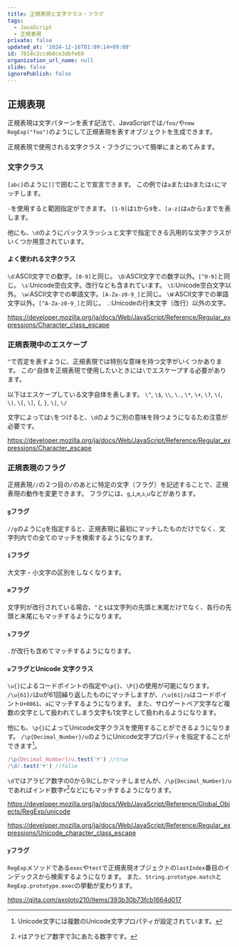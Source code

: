 ```yaml
---
title: 正規表現と文字クラス・フラグ
tags:
  - JavaScript
  - 正規表現
private: false
updated_at: '2024-12-16T01:09:14+09:00'
id: 7814c2ccd60ce3dbfe69
organization_url_name: null
slide: false
ignorePublish: false
---
```

## 正規表現
正規表現は文字パターンを表す記法で、JavaScriptでは`/foo/`や`new RegExp("foo")`のようにして正規表現を表すオブジェクトを生成できます。

正規表現で使用される文字クラス・フラグについて簡単にまとめてみます。

### 文字クラス
`[abc]`のように`[]`で囲むことで宣言できます。
この例では`a`または`b`または`c`にマッチします。

`-`を使用すると範囲指定ができます。
`[1-9]`は`1`から`9`を、`[a-z]`は`a`から`z`までを表します。

他にも、`\d`のようにバックスラッシュと文字で指定できる汎用的な文字クラスがいくつか用意されています。
#### よく使われる文字クラス
`\d`:ASCII文字での数字。`[0-9]`と同じ。
`\D`:ASCII文字での数字以外。`[^0-9]`と同じ。
`\s`:Unicode空白文字。改行なども含まれています。
`\S`:Unicode空白文字以外。
`\w`:ASCII文字での単語文字。`[A-Za-z0-9_]`と同じ。
`\W`:ASCII文字での単語文字以外。`[^A-Za-z0-9_]`と同じ。
`.`:Unicodeの行末文字（改行）以外の文字。

https://developer.mozilla.org/ja/docs/Web/JavaScript/Reference/Regular_expressions/Character_class_escape

### 正規表現中のエスケープ
`^`で否定を表すように、正規表現では特別な意味を持つ文字がいくつかあります。
この`^`自体を正規表現で使用したいときには`\`でエスケープする必要があります。

以下はエスケープしている文字自体を表します。
`\^`, `\$`, `\\`, `\.`, `\*`, `\+`, `\?`, `\(`, `\)`, `\[`, `\]`, `{`, `}`, `\|`, `\/`

文字によっては`\`をつけると、`\d`のように別の意味を持つようになるため注意が必要です。

https://developer.mozilla.org/ja/docs/Web/JavaScript/Reference/Regular_expressions/Character_escape

### 正規表現のフラグ
正規表現`//`の２つ目の`/`のあとに特定の文字（フラグ）を記述することで、正規表現の動作を変更できます。
フラグには、`g`,`i`,`m`,`s`,`u`などがあります。

#### `g`フラグ
`//g`のように`g`を指定すると、正規表現に最初にマッチしたものだけでなく、文字列内での全てのマッチを検索するようになります。

#### `i`フラグ
大文字・小文字の区別をしなくなります。

#### `m`フラグ
文字列が改行されている場合、`^`と`$`は文字列の先頭と末尾だけでなく、各行の先頭と末尾にもマッチするようになります。

#### `s`フラグ
`.`が改行も含めてマッチするようになります。

#### `u`フラグとUnicode 文字クラス
`\u{}`によるコードポイントの指定や`\p{}`、`\P{}`の使用が可能になります。
`/\u{61}/`はuが61回繰り返したものにマッチしますが、`/\u{61}/u`はコードポイント`U+0061`、`a`にマッチするようになります。
また、サロゲートペア文字など複数の文字として扱われてしまう文字も1文字として扱われるようになります。

他にも、`\p{}`によってUnicode文字クラスを使用することができるようになります。
`/\p{Decimal_Number}/u`のようにUnicode文字プロパティを指定することができます[^1]。
```js
/\p{Decimal_Number}/u.test('٣') //true
/\d/.test('٣') //false
```
`\d`ではアラビア数字の0から9にしかマッチしませんが、`/\p{Decimal_Number}/u`であればインド数字`٣`[^2]などにもマッチするようになります。

https://developer.mozilla.org/ja/docs/Web/JavaScript/Reference/Global_Objects/RegExp/unicode

https://developer.mozilla.org/ja/docs/Web/JavaScript/Reference/Regular_expressions/Unicode_character_class_escape

#### `y`フラグ
`RegExp`メソッドである`exec`や`test`で正規表現オブジェクトの`lastIndex`番目のインデックスから検索するようになります。
また、`String.prototype.match`と`RegExp.prototype.exec`の挙動が変わります。

https://qiita.com/axoloto210/items/393b30b73fcb1664d017

[^1]:Unicode文字には複数のUnicode文字プロパティが設定されています。
[^2]:`٣`はアラビア数字で3にあたる数字です。
